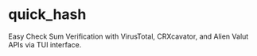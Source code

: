 # quick_hash
Easy Check Sum Verification with VirusTotal, CRXcavator, and Alien Valut APIs via TUI interface. 
